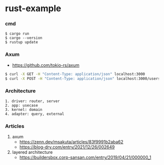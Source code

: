 # rust-example

### cmd
```
$ cargo run
$ cargo --version
$ rustup update
```

### Axum
 - https://github.com/tokio-rs/axum

```sh
$ curl -X GET -H "Content-Type: application/json" localhost:3000
$ curl -X POST -H "Content-Type: application/json" localhost:3000/users -d '{"username" : "user1"}' 

```

### Architecture
    1. driver: router, server  
    2. app: usecase
    3. kernel: domain
    4. adapter: query, external

### Articles
1. axum
    - https://zenn.dev/msakuta/articles/83f9991b2aba62
    - https://blog-dry.com/entry/2021/12/26/002649
2. layered architecture
    - https://buildersbox.corp-sansan.com/entry/2019/04/21/000000_1
    